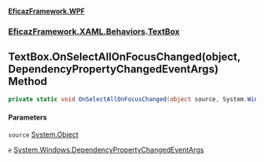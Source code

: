 #### [EficazFramework.WPF](EficazFrameworkWPF.md 'EficazFramework WPF')
### [EficazFramework.XAML.Behaviors](EficazFrameworkWPF.md#EficazFramework.XAML.Behaviors 'EficazFramework.XAML.Behaviors').[TextBox](EficazFramework.XAML.Behaviors/TextBox.md 'EficazFramework.XAML.Behaviors.TextBox')

## TextBox.OnSelectAllOnFocusChanged(object, DependencyPropertyChangedEventArgs) Method

```csharp
private static void OnSelectAllOnFocusChanged(object source, System.Windows.DependencyPropertyChangedEventArgs e);
```
#### Parameters

<a name='EficazFramework.XAML.Behaviors.TextBox.OnSelectAllOnFocusChanged(object,System.Windows.DependencyPropertyChangedEventArgs).source'></a>

`source` [System.Object](https://docs.microsoft.com/en-us/dotnet/api/System.Object 'System.Object')

<a name='EficazFramework.XAML.Behaviors.TextBox.OnSelectAllOnFocusChanged(object,System.Windows.DependencyPropertyChangedEventArgs).e'></a>

`e` [System.Windows.DependencyPropertyChangedEventArgs](https://docs.microsoft.com/en-us/dotnet/api/System.Windows.DependencyPropertyChangedEventArgs 'System.Windows.DependencyPropertyChangedEventArgs')